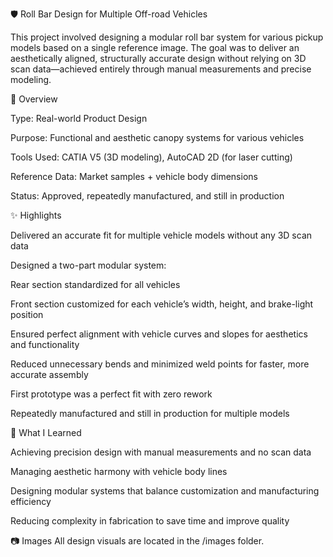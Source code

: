 🛡 Roll Bar Design for Multiple Off-road Vehicles

This project involved designing a modular roll bar system for various pickup models based on a single reference image. The goal was to deliver an aesthetically aligned, structurally accurate design without relying on 3D scan data—achieved entirely through manual measurements and precise modeling.

📌 Overview

Type: Real-world Product Design

Purpose: Functional and aesthetic canopy systems for various vehicles

Tools Used: CATIA V5 (3D modeling), AutoCAD 2D (for laser cutting)

Reference Data: Market samples + vehicle body dimensions

Status: Approved, repeatedly manufactured, and still in production



✨ Highlights

Delivered an accurate fit for multiple vehicle models without any 3D scan data

Designed a two-part modular system:

Rear section standardized for all vehicles

Front section customized for each vehicle’s width, height, and brake-light position

Ensured perfect alignment with vehicle curves and slopes for aesthetics and functionality

Reduced unnecessary bends and minimized weld points for faster, more accurate assembly

First prototype was a perfect fit with zero rework

Repeatedly manufactured and still in production for multiple models


🧠 What I Learned

Achieving precision design with manual measurements and no scan data

Managing aesthetic harmony with vehicle body lines

Designing modular systems that balance customization and manufacturing efficiency

Reducing complexity in fabrication to save time and improve quality


📷 Images
All design visuals are located in the /images folder.